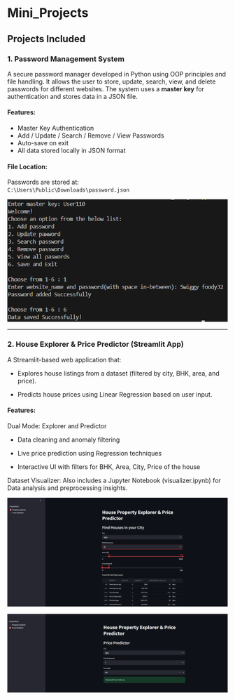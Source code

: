 # Mini_Projects

## Projects Included

### 1. Password Management System 

A secure password manager developed in Python using OOP principles and file handling. It allows the user to store, update, search, view, and delete passwords for different websites. The system uses a **master key** for authentication and stores data in a JSON file.

#### Features:
- Master Key Authentication
- Add / Update / Search / Remove / View Passwords
- Auto-save on exit
- All data stored locally in JSON format

#### File Location:
Passwords are stored at:  
`C:\Users\Public\Downloads\password.json`

![Sample Run](Sample_run.png)

---

### 2. House Explorer & Price Predictor (Streamlit App)
A Streamlit-based web application that:

- Explores house listings from a dataset (filtered by city, BHK, area, and price).

- Predicts house prices using Linear Regression based on user input.

#### Features:
Dual Mode: Explorer and Predictor

- Data cleaning and anomaly filtering

- Live price prediction using Regression techniques

- Interactive UI with filters for BHK, Area, City, Price of the house

Dataset Visualizer: Also includes a Jupyter Notebook (visualizer.ipynb) for Data analysis and preprocessing insights.

![Sample Run](Sample_App_Explorer.png)

![Sample Run](Sample_App_Predictor.png)
